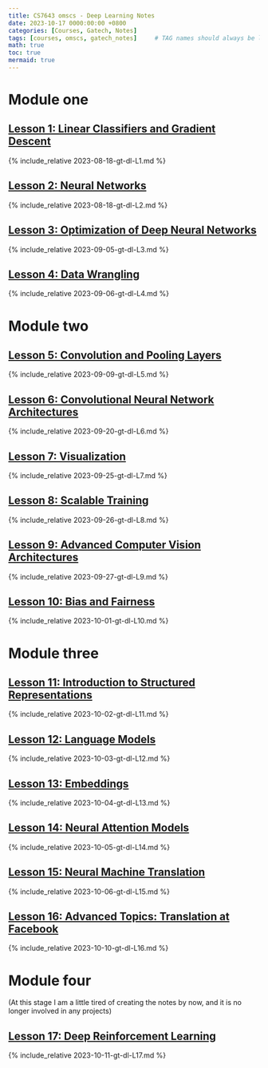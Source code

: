 ```yaml
---
title: CS7643 omscs - Deep Learning Notes
date: 2023-10-17 0000:00:00 +0800
categories: [Courses, Gatech, Notes]
tags: [courses, omscs, gatech_notes]     # TAG names should always be lowercase
math: true
toc: true
mermaid: true
---
```


# Module one

## [Lesson 1: Linear Classifiers and Gradient Descent](../gt-dl-L1)

{% include_relative 2023-08-18-gt-dl-L1.md %}

## [Lesson 2: Neural Networks](../gt-dl-L2)

{% include_relative 2023-08-18-gt-dl-L2.md %}

## [Lesson 3: Optimization of Deep Neural Networks](../gt-dl-L3)

{% include_relative 2023-09-05-gt-dl-L3.md %}

## [Lesson 4: Data Wrangling](../gt-dl-L4)

{% include_relative 2023-09-06-gt-dl-L4.md %}

# Module two

## [Lesson 5: Convolution and Pooling Layers](../gt-dl-L5)

{% include_relative 2023-09-09-gt-dl-L5.md %}

## [Lesson 6: Convolutional Neural Network Architectures](../gt-dl-L6)

{% include_relative 2023-09-20-gt-dl-L6.md %}

## [Lesson 7: Visualization](../gt-dl-L7)

{% include_relative 2023-09-25-gt-dl-L7.md %}

## [Lesson 8: Scalable Training](../gt-dl-L8)

{% include_relative 2023-09-26-gt-dl-L8.md %}

## [Lesson 9: Advanced Computer Vision Architectures](../gt-dl-L9)

{% include_relative 2023-09-27-gt-dl-L9.md %}

## [Lesson 10: Bias and Fairness](../gt-dl-L10)

{% include_relative 2023-10-01-gt-dl-L10.md %}


# Module three

## [Lesson 11: Introduction to Structured Representations](../gt-dl-L11)

{% include_relative 2023-10-02-gt-dl-L11.md %}

## [Lesson 12: Language Models](../gt-dl-L12)

{% include_relative 2023-10-03-gt-dl-L12.md %}

## [Lesson 13: Embeddings](../gt-dl-L13)

{% include_relative 2023-10-04-gt-dl-L13.md %}

## [Lesson 14: Neural Attention Models](../gt-dl-L14)

{% include_relative 2023-10-05-gt-dl-L14.md %}

## [Lesson 15: Neural Machine Translation](../gt-dl-L15)

{% include_relative 2023-10-06-gt-dl-L15.md %}

## [Lesson 16: Advanced Topics: Translation at Facebook](../gt-dl-L16)

{% include_relative 2023-10-10-gt-dl-L16.md %}

# Module four

(At this stage I am a little tired of creating the notes by now, and it is no longer involved in any projects)

## [Lesson 17: Deep Reinforcement Learning](../gt-dl-L17)

{% include_relative 2023-10-11-gt-dl-L17.md %}

